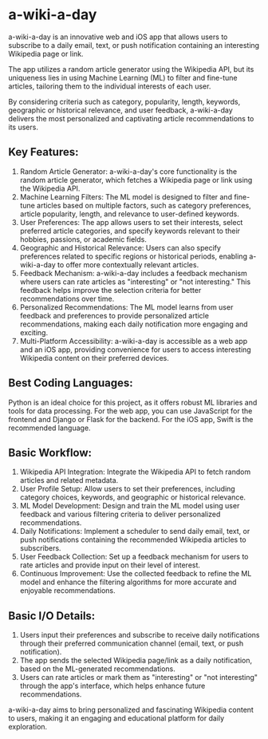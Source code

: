 # a-wiki-a-day

a-wiki-a-day is an innovative web and iOS app that allows users to subscribe to a daily email, text, or push notification containing an interesting Wikipedia page or link. 

The app utilizes a random article generator using the Wikipedia API, but its uniqueness lies in using Machine Learning (ML) to filter and fine-tune articles, tailoring them to the individual interests of each user. 

By considering criteria such as category, popularity, length, keywords, geographic or historical relevance, and user feedback, a-wiki-a-day delivers the most personalized and captivating article recommendations to its users.

## Key Features:
1. Random Article Generator: a-wiki-a-day's core functionality is the random article generator, which fetches a Wikipedia page or link using the Wikipedia API.
2. Machine Learning Filters: The ML model is designed to filter and fine-tune articles based on multiple factors, such as category preferences, article popularity, length, and relevance to user-defined keywords.
3. User Preferences: The app allows users to set their interests, select preferred article categories, and specify keywords relevant to their hobbies, passions, or academic fields.
4. Geographic and Historical Relevance: Users can also specify preferences related to specific regions or historical periods, enabling a-wiki-a-day to offer more contextually relevant articles.
5. Feedback Mechanism: a-wiki-a-day includes a feedback mechanism where users can rate articles as "interesting" or "not interesting." This feedback helps improve the selection criteria for better recommendations over time.
6. Personalized Recommendations: The ML model learns from user feedback and preferences to provide personalized article recommendations, making each daily notification more engaging and exciting.
7. Multi-Platform Accessibility: a-wiki-a-day is accessible as a web app and an iOS app, providing convenience for users to access interesting Wikipedia content on their preferred devices.

## Best Coding Languages:
Python is an ideal choice for this project, as it offers robust ML libraries and tools for data processing. For the web app, you can use JavaScript for the frontend and Django or Flask for the backend. For the iOS app, Swift is the recommended language.

## Basic Workflow:
1. Wikipedia API Integration: Integrate the Wikipedia API to fetch random articles and related metadata.
2. User Profile Setup: Allow users to set their preferences, including category choices, keywords, and geographic or historical relevance.
3. ML Model Development: Design and train the ML model using user feedback and various filtering criteria to deliver personalized recommendations.
4. Daily Notifications: Implement a scheduler to send daily email, text, or push notifications containing the recommended Wikipedia articles to subscribers.
5. User Feedback Collection: Set up a feedback mechanism for users to rate articles and provide input on their level of interest.
6. Continuous Improvement: Use the collected feedback to refine the ML model and enhance the filtering algorithms for more accurate and enjoyable recommendations.


## Basic I/O Details:
1. Users input their preferences and subscribe to receive daily notifications through their preferred communication channel (email, text, or push notification).
2. The app sends the selected Wikipedia page/link as a daily notification, based on the ML-generated recommendations.
3. Users can rate articles or mark them as "interesting" or "not interesting" through the app's interface, which helps enhance future recommendations.


a-wiki-a-day aims to bring personalized and fascinating Wikipedia content to users, making it an engaging and educational platform for daily exploration.
